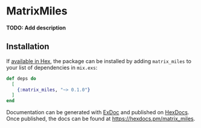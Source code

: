 # MatrixMiles

**TODO: Add description**

## Installation

If [available in Hex](https://hex.pm/docs/publish), the package can be installed
by adding `matrix_miles` to your list of dependencies in `mix.exs`:

```elixir
def deps do
  [
    {:matrix_miles, "~> 0.1.0"}
  ]
end
```

Documentation can be generated with [ExDoc](https://github.com/elixir-lang/ex_doc)
and published on [HexDocs](https://hexdocs.pm). Once published, the docs can
be found at <https://hexdocs.pm/matrix_miles>.


